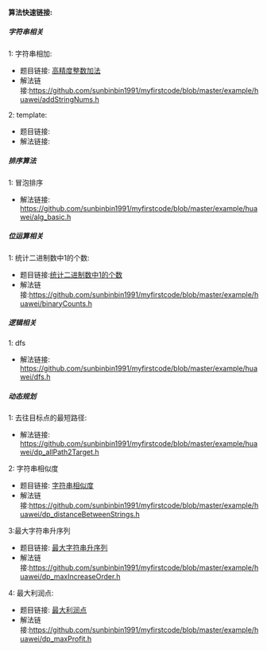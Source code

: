 #### 算法快速链接:

##### 字符串相关

1: 字符串相加:
* 题目链接: [高精度整数加法](https://www.nowcoder.com/practice/49e772ab08994a96980f9618892e55b6?tpId=37&tqId=21280&tPage=3&rp=&ru=/ta/huawei&qru=/ta/huawei/question-ranking)
* 解法链接:https://github.com/sunbinbin1991/myfirstcode/blob/master/example/huawei/addStringNums.h

2: template:
* 题目链接: []()
* 解法链接:

##### 排序算法
1: 冒泡排序
* 解法链接: https://github.com/sunbinbin1991/myfirstcode/blob/master/example/huawei/alg_basic.h

##### 位运算相关
1: 统计二进制数中1的个数:
* 题目链接:[统计二进制数中1的个数](https://www.nowcoder.com/practice/1b46eb4cf3fa49b9965ac3c2c1caf5ad?tpId=37&tqId=21285&tPage=4&rp=&ru=/ta/huawei&qru=/ta/huawei/question-ranking)
* 解法链接:https://github.com/sunbinbin1991/myfirstcode/blob/master/example/huawei/binaryCounts.h

##### 逻辑相关
1: dfs
* 解法链接: https://github.com/sunbinbin1991/myfirstcode/blob/master/example/huawei/dfs.h

##### 动态规划
1: 去往目标点的最短路径:
*  解法链接: https://github.com/sunbinbin1991/myfirstcode/blob/master/example/huawei/dp_allPath2Target.h

2: 字符串相似度
* 题目链接: [字符串相似度](https://www.nowcoder.com/practice/f549ee08ddd84b8485a4fa9aefaf4a38?tpId=37&tqId=21302&tPage=4&rp=&ru=%2Fta%2Fhuawei&qru=%2Fta%2Fhuawei%2Fquestion-ranking)
* 解法链接:https://github.com/sunbinbin1991/myfirstcode/blob/master/example/huawei/dp_distanceBetweenStrings.h

3:最大字符串升序列
* 题目链接: [最大字符串升序列](https://www.nowcoder.com/practice/24e6243b9f0446b081b1d6d32f2aa3aa?tpId=37&tqId=21326&tPage=6&rp=&ru=%2Fta%2Fhuawei&qru=%2Fta%2Fhuawei%2Fquestion-ranking)
* 解法链接:https://github.com/sunbinbin1991/myfirstcode/blob/master/example/huawei/dp_maxIncreaseOrder.h

4: 最大利润点:
* 题目链接: [最大利润点](https://www.hackerearth.com/zh/practice/algorithms/dynamic-programming/introduction-to-dynamic-programming-1/tutorial/)
* 解法链接:https://github.com/sunbinbin1991/myfirstcode/blob/master/example/huawei/dp_maxProfit.h